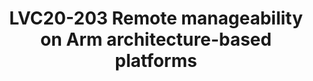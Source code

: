 ---
categories:
- lvc20
description: A satellite management controller (MC) on a server platform interfaces
  with a Baseboard Management Controller (BMC) enabling the platform to be remotely
  managed and monitored. The communication between the satellite MC and the BMC use
  protocols defined by DMTF PMCI working group and includes the PLDM and MCTP protocols.
  <br /> <br /> This presentation talks about integration of OpenBMC project’s PLDM
  and MCTP libraries on Arm’s Neoverse Reference Design platforms to allow interfacing
  of this platform with a BMC. The Neoverse Reference Design platform includes a satellite
  management controller and these libraries execute as firmware extensions on this
  controller. This firmware stack processes PLDM requests, reads the Platform Data
  Records (PDR) on the platform, encodes this information as a PLDM response and returns
  it to the BMC. A PLDM message loop-back mechanism is used to simplify the validation
  of message generation and response. This enables the MC to handle RAS error logging,
  monitoring and control and remote debug communication with the BMC. Key takeaways
  for the audience include introduction to PMCI defined messaging between MC and BMC
  and details of integration and usage of PLDM/MCTP libraries on MC of the Neoverse
  reference design platform.<br />
image: /assets/images/featured-images/lvc20/LVC20-203.png
session_id: LVC20-203
session_room: DataCenter
session_slot:
  end_time: 2020-09-23 09:10
  start_time: 2020-09-23 08:45
session_speakers:
- speaker_bio: Prabin is a Software Engineer in the Open Source Software group at
    Arm. He works on platform software development for Arm&#39;s Neoverse enterprise
    reference platforms. His main focus is on enabling remote manageability for Arm&#39;s
    Neoverse reference design platform and firmware development.
  speaker_company: ''
  speaker_image: http://avatars.sched.co/c/28/11406049/avatar.jpg.320x320px.jpg?5bd
  speaker_name: Prabin CA
  speaker_position: Arm, Software Engineer
  speaker_role: speaker
session_track: Data Center
tag: session
tags: Data Center
title: LVC20-203 Remote manageability on Arm architecture-based platforms
---